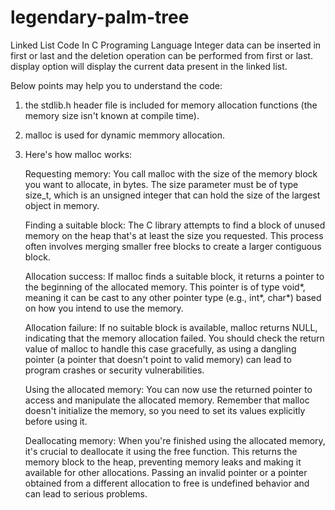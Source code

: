 # legendary-palm-tree
Linked List Code In C Programing Language
Integer data can be inserted in first or last and the deletion operation can be performed from first or last.
display option will display the current data present in the linked list.

Below points may help you to understand the code: 
1. the stdlib.h header file is included for memory allocation functions (the memory size isn't known at compile time).
2. malloc is used for dynamic memmory allocation.
3. Here's how malloc works:

    Requesting memory: You call malloc with the size of the memory block you want to allocate, in bytes. The size parameter must be of type size_t, which is an unsigned integer that can hold the size of the largest object in memory.

    Finding a suitable block: The C library attempts to find a block of unused memory on the heap that's at least the size you requested. This process often involves merging smaller free blocks to create a larger contiguous block.

    Allocation success: If malloc finds a suitable block, it returns a pointer to the beginning of the allocated memory. This pointer is of type void*, meaning it can be cast to any other pointer type (e.g., int*, char*) based on how you intend to use the memory.

    Allocation failure: If no suitable block is available, malloc returns NULL, indicating that the memory allocation failed. You should check the return value of malloc to handle this case gracefully, as using a dangling pointer (a pointer that doesn't point to valid memory) can lead to program crashes or security vulnerabilities.

    Using the allocated memory: You can now use the returned pointer to access and manipulate the allocated memory. Remember that malloc doesn't initialize the memory, so you need to set its values explicitly before using it.

    Deallocating memory: When you're finished using the allocated memory, it's crucial to deallocate it using the free function. This returns the memory block to the heap, preventing memory leaks and making it available for other allocations. Passing an invalid pointer or a pointer obtained from a different allocation to free is undefined behavior and can lead to serious problems.
